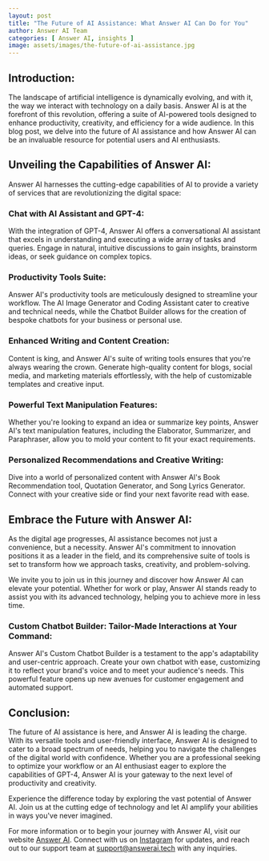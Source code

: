 ```yaml
---
layout: post
title: "The Future of AI Assistance: What Answer AI Can Do for You"
author: Answer AI Team
categories: [ Answer AI, insights ]
image: assets/images/the-future-of-ai-assistance.jpg
---
```


## Introduction:

The landscape of artificial intelligence is dynamically evolving, and with it, the way we interact with technology on a daily basis. Answer AI is at the forefront of this revolution, offering a suite of AI-powered tools designed to enhance productivity, creativity, and efficiency for a wide audience. In this blog post, we delve into the future of AI assistance and how Answer AI can be an invaluable resource for potential users and AI enthusiasts.

## Unveiling the Capabilities of Answer AI:

Answer AI harnesses the cutting-edge capabilities of AI to provide a variety of services that are revolutionizing the digital space:

### Chat with AI Assistant and GPT-4:

With the integration of GPT-4, Answer AI offers a conversational AI assistant that excels in understanding and executing a wide array of tasks and queries. Engage in natural, intuitive discussions to gain insights, brainstorm ideas, or seek guidance on complex topics.

### Productivity Tools Suite:

Answer AI's productivity tools are meticulously designed to streamline your workflow. The AI Image Generator and Coding Assistant cater to creative and technical needs, while the Chatbot Builder allows for the creation of bespoke chatbots for your business or personal use.

### Enhanced Writing and Content Creation:

Content is king, and Answer AI's suite of writing tools ensures that you're always wearing the crown. Generate high-quality content for blogs, social media, and marketing materials effortlessly, with the help of customizable templates and creative input.

### Powerful Text Manipulation Features:

Whether you're looking to expand an idea or summarize key points, Answer AI's text manipulation features, including the Elaborator, Summarizer, and Paraphraser, allow you to mold your content to fit your exact requirements.

### Personalized Recommendations and Creative Writing:

Dive into a world of personalized content with Answer AI's Book Recommendation tool, Quotation Generator, and Song Lyrics Generator. Connect with your creative side or find your next favorite read with ease.

## Embrace the Future with Answer AI:

As the digital age progresses, AI assistance becomes not just a convenience, but a necessity. Answer AI's commitment to innovation positions it as a leader in the field, and its comprehensive suite of tools is set to transform how we approach tasks, creativity, and problem-solving.

We invite you to join us in this journey and discover how Answer AI can elevate your potential. Whether for work or play, Answer AI stands ready to assist you with its advanced technology, helping you to achieve more in less time.

### Custom Chatbot Builder: Tailor-Made Interactions at Your Command:

Answer AI's Custom Chatbot Builder is a testament to the app's adaptability and user-centric approach. Create your own chatbot with ease, customizing it to reflect your brand's voice and to meet your audience's needs. This powerful feature opens up new avenues for customer engagement and automated support.

## Conclusion:

The future of AI assistance is here, and Answer AI is leading the charge. With its versatile tools and user-friendly interface, Answer AI is designed to cater to a broad spectrum of needs, helping you to navigate the challenges of the digital world with confidence. Whether you are a professional seeking to optimize your workflow or an AI enthusiast eager to explore the capabilities of GPT-4, Answer AI is your gateway to the next level of productivity and creativity.

Experience the difference today by exploring the vast potential of Answer AI. Join us at the cutting edge of technology and let AI amplify your abilities in ways you've never imagined.

For more information or to begin your journey with Answer AI, visit our website [Answer AI][answerai-website]. Connect with us on [Instagram][answerai-insta] for updates, and reach out to our support team at [support@answerai.tech][answerai-support] with any inquiries.

[answerai-website]: https://answerai.tech
[answerai-insta]: https://instagram.com/answerai.tech
[answerai-support]: support@answerai.tech